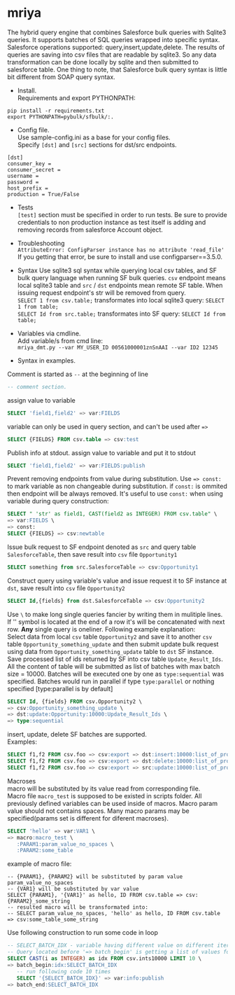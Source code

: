 # mriya
The hybrid query engine that combines Salesforce bulk queries with
Sqlite3 queries. It supports batches of SQL queries wrapped into
specific syntax. Salesforce operations supported:
query,insert,update,delete. The results of queries are saving into
csv files that are readable by sqlite3. So any data transformation can
be done locally by sqlite and then submitted to salesforce table. One
thing to note, that Salesforce bulk query syntax is little bit
different from SOAP query syntax.

* Install.<br>Requirements and export PYTHONPATH:
```
pip install -r requirements.txt
export PYTHONPATH=pybulk/sfbulk/:.
```
* Config file.<br>
Use sample-config.ini as a base for your config files.<br>
Specify `[dst]` and `[src]` sections for dst/src endpoints.
```
[dst]
consumer_key = 
consumer_secret = 
username = 
password = 
host_prefix = 
production = True/False
```

* Tests<br>
`[test]` section must be specified in order to run tests. Be sure to provide credentials to non production instance as test itself is adding and removing records from salesforce Account object.

* Troubleshooting<br>
```AttributeError: ConfigParser instance has no attribute 'read_file'```<br>
If you getting that error, be sure to install and use configparser==3.5.0.

* Syntax
Use sqlite3 sql syntax while querying local csv tables, and SF bulk query language when running SF bulk queries. `csv` endpoint means local sqlite3 table and `src` / `dst` endpoints mean remote SF table. When issuing request endpoint's str will be removed from query.<br>
`SELECT 1 from csv.table;` transformates into local sqlite3 query: `SELECT 1 from table;`<br>
`SELECT Id from src.table;` transformates into SF query: `SELECT Id from table;`

* Variables via cmdline.<br>
Add variable/s from cmd line:<br>
```mriya_dmt.py --var MY_USER_ID 00561000001znSnAAI --var ID2 12345```

* Syntax in examples.<br>

Comment is started as `--` at the beginning of line
```sql
-- comment section. 
```

assign value to variable
```sql
SELECT 'field1,field2' => var:FIELDS
```

variable can only be used in query section, and can't be used after `=>`
```sql
SELECT {FIELDS} FROM csv.table => csv:test
```

Publish info at stdout. assign value to variable and put it to stdout
```sql
SELECT 'field1,field2' => var:FIELDS:publish
```

Prevent removing endpoints from value during substitution. Use `=> const:` to mark variable as non changeable during substitution. if `const:` is ommited then endpoint will be always removed. It's useful to use `const:` when using variable during query construction:
```sql
SELECT " 'str' as field1, CAST(field2 as INTEGER) FROM csv.table" \
=> var:FIELDS \
=> const:
SELECT {FIELDS} => csv:newtable
```

Issue bulk request to SF endpoint denoted as `src` and query table `SalesforceTable`, then save result into `csv` file `Opportunity1`
```sql
SELECT something from src.SalesforceTable => csv:Opportunity1
```

Construct query using variable's value and issue request it to SF instance at `dst`, save result into `csv` file `Opportunity2`
```sql
SELECT Id,{fields} from dst.SalesforceTable => csv:Opportunity2
```

Use `\` to make long single queries fancier by writing them in mulitiple lines. If '\' symbol is located at the end of a row it's will be concatenated with next row. **Any** single query is oneliner.
Following example explanation:<br>
Select data from local `csv` table `Opportunity2` and save it to another `csv` table `Opportunity_something_update` and then submit update bulk request using data from `Opportunity_something_update` table to `dst` SF instance. Save processed list of ids returned by SF into csv table `Update_Result_Ids`. All the content of table will be submitted as list of batches with max batch size = 10000. Batches will be executed one by one as `type:sequential` was specified. Batches would run in parallel if type `type:parallel` or nothing specified [type:parallel is by default]
```sql
SELECT Id, {fields} FROM csv.Opportunity2 \
=> csv:Opportunity_something_update \
=> dst:update:Opportunity:10000:Update_Result_Ids \
=> type:sequential
```

insert, update, delete SF batches are supported.<br>
Examples:
```sql
SELECT f1,f2 FROM csv.foo => csv:export => dst:insert:10000:list_of_processed_ids_errors
SELECT f1,f2 FROM csv.foo => csv:export => dst:delete:10000:list_of_processed_ids_errors
SELECT f1,f2 FROM csv.foo => csv:export => src:update:10000:list_of_processed_ids_errors
```

Macroses<br>
macro will be substituted by its value read from corresponding file.<br>
Macro file `macro_test` is supposed to be existed in scripts folder. All previously defined variables can be used inside of macros. Macro param value should not contains spaces. Many macro params may be specified(params set is different for diferent macroses).
```sql
SELECT 'hello' => var:VAR1 \
=> macro:macro_test \
   :PARAM1:param_value_no_spaces \
   :PARAM2:some_table
```

example of macro file:
```
-- {PARAM1}, {PARAM2} will be substituted by param value param_value_no_spaces
-- {VAR1} will be substituted by var value
SELECT {PARAM1}, '{VAR1}' as hello, ID FROM csv.table => csv:{PARAM2}_some_string
-- resulted macro will be transformated into:
-- SELECT param_value_no_spaces, 'hello' as hello, ID FROM csv.table => csv:some_table_some_string
```

Use following construction to run some code in loop
```sql
-- SELECT_BATCH_IDX - variable having different value on different iterations
-- Query located before '=> batch_begin' is getting a list of values for loop
SELECT CAST(i as INTEGER) as idx FROM csv.ints10000 LIMIT 10 \
=> batch_begin:idx:SELECT_BATCH_IDX
   -- run following code 10 times
   SELECT '{SELECT_BATCH_IDX}' => var:info:publish
=> batch_end:SELECT_BATCH_IDX
```

